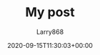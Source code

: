 ---
title: "My post"
description: "Desc Text."
author: "Larry868"
date: 2020-09-15T11:30:03+00:00
tags: ["first"]
categories: [""]
draft: false
hideSummary: false

# canonicalURL: "https://canonical.url/to/page"
# weight: 1
# aliases: ["/first"]

# cover:
#    image: "<image path/url>" # image path/url
#    alt: "<alt text>" # alt text
#    caption: "<text>" # display caption under cover
#    relative: false # when using page bundles set this to true
#    hidden: true # only hide on current single page
---